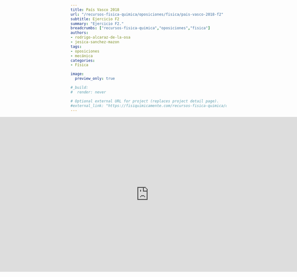 ```yaml
---
title: País Vasco 2018
url: "/recursos-fisica-quimica/oposiciones/fisica/pais-vasco-2018-f2"
subtitle: Ejercicio F2
summary: "Ejercicio F2."
breadcrumbs: ["recursos-fisica-quimica","oposiciones","fisica"]
authors:
- rodrigo-alcaraz-de-la-osa
- jesica-sanchez-mazon
tags:
- oposiciones
- mecánica
categories:
- Física

image:
  preview_only: true

#_build:
#  render: never

# Optional external URL for project (replaces project detail page).
#external_link: "https://fisiquimicamente.com/recursos-fisica-quimica/oposiciones/fisica/pais-vasco-2018-f2/pais-vasco-2018-f2.pdf"
---
```


<iframe src="https://docs.google.com/viewer?url=https://fisiquimicamente.com/recursos-fisica-quimica/oposiciones/fisica/pais-vasco-2018-f2/pais-vasco-2018-f2.pdf&embedded=true" style="width: 100vw; height: 500px; position: relative; left: 50%; right: 50%; margin-left: -50vw; margin-right: -50vw;" frameborder="0"></iframe>